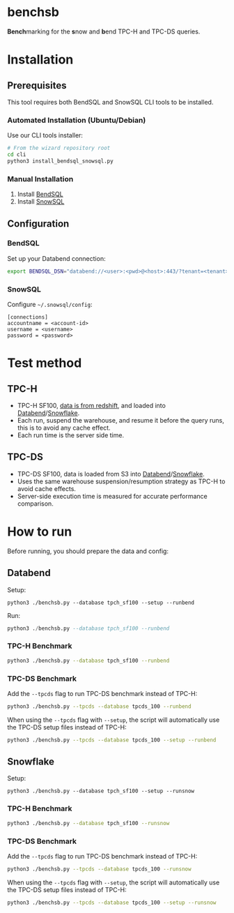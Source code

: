 # benchsb

<b>Bench</b>marking for the <b>s</b>now and <b>b</b>end TPC-H and TPC-DS queries.

# Installation

## Prerequisites

This tool requires both BendSQL and SnowSQL CLI tools to be installed.

### Automated Installation (Ubuntu/Debian)

Use our CLI tools installer:

```bash
# From the wizard repository root
cd cli
python3 install_bendsql_snowsql.py
```

### Manual Installation

1. Install [BendSQL](https://github.com/datafuselabs/bendsql)
2. Install [SnowSQL](https://docs.snowflake.com/en/user-guide/snowsql.html)

## Configuration

### BendSQL

Set up your Databend connection:

```bash
export BENDSQL_DSN="databend://<user>:<pwd>@<host>:443/?tenant=<tenant>&warehouse=<warehouse>"
```

### SnowSQL

Configure `~/.snowsql/config`:

```
[connections]
accountname = <account-id>
username = <username>
password = <password>
```

# Test method

## TPC-H
- TPC-H SF100, [data is from redshift](https://github.com/awslabs/amazon-redshift-utils/tree/master/src/CloudDataWarehouseBenchmark/Cloud-DWB-Derived-from-TPCH), and loaded into [Databend](./sql/bend/setup.sql)/[Snowflake](./sql/snow/setup.sql).
- Each run, suspend the warehouse, and resume it before the query runs, this is to avoid any cache effect.
- Each run time is the server side time.

## TPC-DS
- TPC-DS SF100, data is loaded from S3 into [Databend](./sql/bend/tpcds_setup.sql)/[Snowflake](./sql/snow/tpcds_setup.sql).
- Uses the same warehouse suspension/resumption strategy as TPC-H to avoid cache effects.
- Server-side execution time is measured for accurate performance comparison.

# How to run

Before running, you should prepare the data and config:

## Databend

Setup:
```
python3 ./benchsb.py --database tpch_sf100 --setup --runbend
```
Run:
```sql
python3 ./benchsb.py --database tpch_sf100 --runbend
```

### TPC-H Benchmark
```bash
python3 ./benchsb.py --database tpch_sf100 --runbend
```

### TPC-DS Benchmark
Add the `--tpcds` flag to run TPC-DS benchmark instead of TPC-H:
```bash
python3 ./benchsb.py --tpcds --database tpcds_100 --runbend
```

When using the `--tpcds` flag with `--setup`, the script will automatically use the TPC-DS setup files instead of TPC-H:
```bash
python3 ./benchsb.py --tpcds --database tpcds_100 --setup --runbend
```

## Snowflake
Setup:
```
python3 ./benchsb.py --database tpch_sf100 --setup --runsnow
```
### TPC-H Benchmark
```bash
python3 ./benchsb.py --database tpch_sf100 --runsnow
```

### TPC-DS Benchmark
Add the `--tpcds` flag to run TPC-DS benchmark instead of TPC-H:
```bash
python3 ./benchsb.py --tpcds --database tpcds_100 --runsnow
```

When using the `--tpcds` flag with `--setup`, the script will automatically use the TPC-DS setup files instead of TPC-H:
```bash
python3 ./benchsb.py --tpcds --database tpcds_100 --setup --runsnow
```
